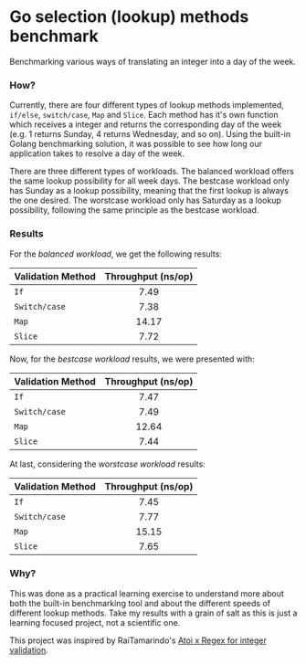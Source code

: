 # Go selection (lookup) methods benchmark
Benchmarking various ways of translating an integer into a day of the week.

### How?

Currently, there are four different types of lookup methods implemented, `if/else`, `switch/case`, `Map` and `Slice`. Each method has it's own function which receives a integer and returns the corresponding day of the week (e.g. 1 returns Sunday, 4 returns Wednesday, and so on). Using the built-in Golang benchmarking solution, it was possible to see how long our application takes to resolve a day of the week.

There are three different types of workloads. The balanced workload offers the same lookup possibility for all week days. The bestcase workload only has Sunday as a lookup possibility, meaning that the first lookup is always the one desired. The worstcase workload only has Saturday as a lookup possibility, following the same principle as the bestcase workload.

### Results

For the *balanced workload*, we get the following results:

| Validation Method | Throughput (ns/op) |
|---|:-:|
| `If` | 7.49 |
| `Switch/case` | 7.38 |
| `Map` | 14.17 |
| `Slice` | 7.72 |

Now, for the *bestcase workload* results, we were presented with:

| Validation Method | Throughput (ns/op) |
|---|:-:|
| `If` | 7.47 |
| `Switch/case` | 7.49 |
| `Map` | 12.64 |
| `Slice` | 7.44 |

At last, considering the *worstcase workload* results:

| Validation Method | Throughput (ns/op) |
|---|:-:|
| `If` | 7.45 |
| `Switch/case` | 7.77 |
| `Map` | 15.15 |
| `Slice` | 7.65 |

### Why?

This was done as a practical learning exercise to understand more about both the built-in benchmarking tool and about the different speeds of different lookup methods. Take my results with a grain of salt as this is just a learning focused project, not a scientific one.

This project was inspired by RaiTamarindo's [Atoi x Regex for integer validation](https://github.com/RaiTamarindo/atoi-x-regex-benchmark).

